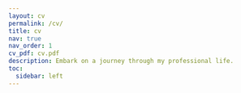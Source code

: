 ```yaml
---
layout: cv
permalink: /cv/
title: cv
nav: true
nav_order: 1
cv_pdf: cv.pdf
description: Embark on a journey through my professional life.
toc:
  sidebar: left
---
```

